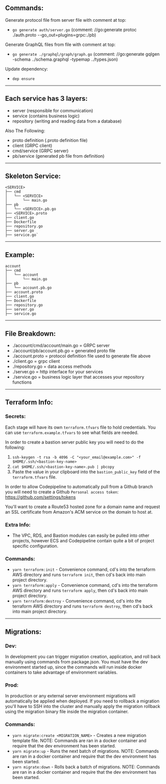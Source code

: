 
## Commands:

Generate protocol file from server file with comment at top:
- `go generate auth/server.go` (comment: //go:generate protoc ./auth.proto --go_out=plugins=grpc:./pb) 

Generate GraphQL files from file with comment at top: 
- `go generate ./graphql/graph/graph.go` (comment: //go:generate gqlgen -schema ../schema.graphql -typemap ../types.json) 


Update dependency: 
- `dep ensure` 


---

## Each service has 3 layers:
- server 					(responsible for communication)
- service					(contains business logic)
- repository			(writing and reading data from a database)

Also The Following:
- proto definition		(.proto definition file)
- client						  (GRPC client)
- cmd/service 			  (GRPC server)
- pb/service 				  (generated pb file from definition)

---

## Skeleton Service:

```
<SERVICE>
├── cmd
│   └── <SERVICE>
│       └── main.go
├── pb
│   └── <SERVICE>.pb.go
├── <SERVICE>.proto
├── client.go
├── Dockerfile
├── repository.go
├── server.go
├── service.go`
```

---

## Example:

```
account
├── cmd
│   └── account
│       └── main.go
├── pb
│   └── account.pb.go
├── account.proto
├── client.go
├── Dockerfile
├── repository.go
├── server.go
├── service.go
```

---

## File Breakdown:
- ./account/cmd/account/main.go 	= GRPC server
- ./account/pb/account.pb.go 			= generated proto file
- ./account.proto									= protocol definition file used to generate file above
- ./client.go											= grpc client
- ./repository.go									= data access methods
- ./server.go											= http interface for your services
- ./service.go										= business logic layer that accesses your repository functions

---

## Terraform Info:

### Secrets:
Each stage will have its own `terraform.tfvars` file to hold credentials. You can use `terraform.example.tfvars` to see what fields are needed. 

In order to create a bastion server public key you will need to do the following:
1. `ssh-keygen -t rsa -b 4096 -C "<your_email@example.com>" -f $HOME/.ssh/<bastion-key-name>`
2. `cat $HOME/.ssh/<bastion-key-name>.pub | pbcopy`
3. Paste the value in your clipboard into the `bastion_public_key` field of the `terraform.tfvars` file.

In order to allow Codepipeline to automatically pull from a Github branch you will need to create a Github `Personal access token`: https://github.com/settings/tokens

You'll want to create a Route53 hosted zone for a domain name and request an SSL certificate from Amazon's ACM service on the domain to host at.

### Extra Info:
- The VPC, RDS, and Bastion modules can easily be pulled into other projects, however ECS and Codepipeline contain quite a bit of project specific configuration. 

### Commands:
- `yarn terraform:init` - Convenience command, cd's into the terraform AWS directory and runs `terraform init`, then cd's back into main project directory.
- `yarn terraform:apply` - Convenience command, cd's into the terraform AWS directory and runs `terraform apply`, then cd's back into main project directory.
- `yarn terraform:destroy` - Convenience command, cd's into the terraform AWS directory and runs `terraform destroy`, then cd's back into main project directory.

---

## Migrations:

### Dev:
In development you can trigger migration creation, application, and roll back manually using commands from package.json. You must have the dev environment started up, since the commands will run inside docker containers to take advantage of environment variables.

### Prod:
In production or any external server environment migrations will automatically be applied when deployed. If you need to rollback a migration you'll have to SSH into the cluster and manually apply the migration rollback using the migration binary file inside the migration container.

### Commands:
- `yarn migrate:create <MIGRATION_NAME>` - Creates a new migration template file. NOTE: Commands are ran in a docker container and require that the dev environment has been started.
- `yarn migrate:up` - Runs the next batch of migrations. NOTE: Commands are ran in a docker container and require that the dev environment has been started.
- `yarn migrate:down` - Rolls back a batch of migrations. NOTE: Commands are ran in a docker container and require that the dev environment has been started.
